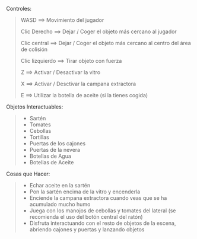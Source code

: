 Controles:

> WASD ==> Movimiento del jugador
>
> Clic Derecho ==> Dejar / Coger el objeto más cercano al jugador
>
> Clic central ==> Dejar / Coger el objeto más cercano al centro del área de colisión
>
> Clic Iizquierdo ==> Tirar objeto con fuerza
>
> Z ==> Activar / Desactivar la vitro
>
> X ==> Activar / Desctivar la campana extractora
>
> E ==> Utilizar la botella de aceite (si la tienes cogida)

Objetos Interactuables:

>* Sartén
>* Tomates
>* Cebollas
>* Tortillas
>* Puertas de los cajones
>* Puertas de la nevera
>* Botellas de Agua
>* Botellas de Aceite

Cosas que Hacer:

>* Echar aceite en la sartén
>* Pon la sartén encima de la vitro y encenderla
>* Enciende la campana extractora cuando veas que se ha acumulado mucho humo
>* Juega con los manojos de cebollas y tomates del lateral (se recomienda el uso del botón central del ratón) 
>* Disfruta interactuando con el resto de objetos de la escena, abriendo cajones y puertas y lanzando objetos


